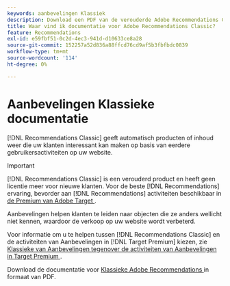 ```yaml
---
keywords: aanbevelingen Klassiek
description: Download een PDF van de verouderde Adobe Recommendations Classic-documentatie.
title: Waar vind ik documentatie voor Adobe Recommendations Classic?
feature: Recommendations
exl-id: e59fbf51-0c2d-4ec3-941d-d10633ce8a28
source-git-commit: 152257a52d836a88ffcd76cd9af5b3fbfbdc0839
workflow-type: tm+mt
source-wordcount: '114'
ht-degree: 0%

---
```


# Aanbevelingen Klassieke documentatie

[!DNL Recommendations Classic] geeft automatisch producten of inhoud weer die uw klanten interessant kan maken op basis van eerdere gebruikersactiviteiten op uw website.

>[!IMPORTANT]
>
>[!DNL Recommendations Classic] is een verouderd product en heeft geen licentie meer voor nieuwe klanten. Voor de beste [!DNL Recommendations] ervaring, bevorder aan [!DNL Recommendations] activiteiten beschikbaar in [ de Premium van Adobe Target ](/help/main/c-intro/intro.md).

Aanbevelingen helpen klanten te leiden naar objecten die ze anders wellicht niet kennen, waardoor de verkoop op uw website wordt verbeterd.

Voor informatie om u te helpen tussen [!DNL Recommendations Classic] en de activiteiten van Aanbevelingen in [!DNL Target Premium] kiezen, zie [ Klassieke van Aanbevelingen tegenover de activiteiten van Aanbevelingen in Target Premium ](/help/main/c-recommendations/c-recommendations-faq/recommendations-classic-versus-recommendations-activities-target-premium.md).

Download de documentatie voor [ Klassieke Adobe Recommendations ](/help/main/assets/adobe-recommendations-classic.pdf) in formaat van PDF.
